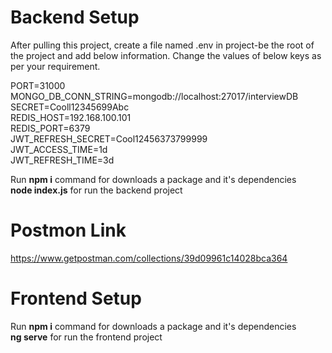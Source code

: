 # Backend Setup

After pulling this project, create a file named .env in project-be the root of the project and add below information. Change the values of below keys as per your requirement.

PORT=31000<br>
MONGO_DB_CONN_STRING=mongodb://localhost:27017/interviewDB<br>
SECRET=Cooll12345699Abc<br>
REDIS_HOST=192.168.100.101<br>
REDIS_PORT=6379<br>
JWT_REFRESH_SECRET=Cool12456373799999<br>
JWT_ACCESS_TIME=1d<br>
JWT_REFRESH_TIME=3d<br>

Run <b>npm i</b> command for downloads a package and it's dependencies<br>
<b>node index.js</b> for run the backend project
# Postmon Link
https://www.getpostman.com/collections/39d09961c14028bca364


# Frontend Setup
Run <b>npm i</b> command for downloads a package and it's dependencies<br>
<b>ng serve</b> for run the frontend project
